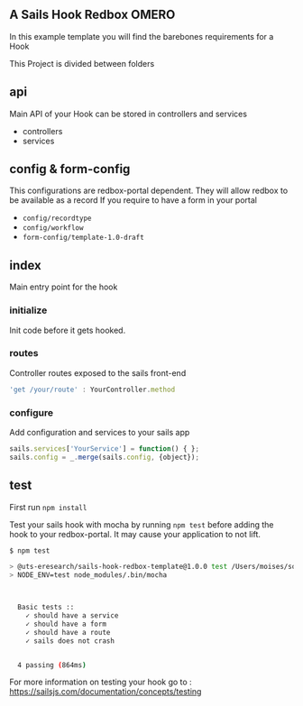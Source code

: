 ## A Sails Hook Redbox OMERO

In this example template you will find the barebones requirements for a Hook

This Project is divided between folders

## api

Main API of your Hook can be stored in controllers and services

- controllers
- services
  
## config & form-config

This configurations are redbox-portal dependent. They will allow redbox to be available as a record
If you require to have a form in your portal

- `config/recordtype`
- `config/workflow`
- `form-config/template-1.0-draft`

## index

Main entry point for the hook

### initialize

Init code before it gets hooked. 

### routes

Controller routes exposed to the sails front-end

```javascript
'get /your/route' : YourController.method
```

### configure

Add configuration and services to your sails app

```javascript
sails.services['YourService'] = function() { };
sails.config = _.merge(sails.config, {object});
```

## test

First run `npm install`

Test your sails hook with mocha by running `npm test` before adding the hook to your redbox-portal. 
It may cause your application to not lift.    

```sh
$ npm test

> @uts-eresearch/sails-hook-redbox-template@1.0.0 test /Users/moises/source/code.research/sails-hook-redbox-template
> NODE_ENV=test node_modules/.bin/mocha



  Basic tests ::
    ✓ should have a service
    ✓ should have a form
    ✓ should have a route
    ✓ sails does not crash


  4 passing (864ms)

```

For more information on testing your hook go to : https://sailsjs.com/documentation/concepts/testing
